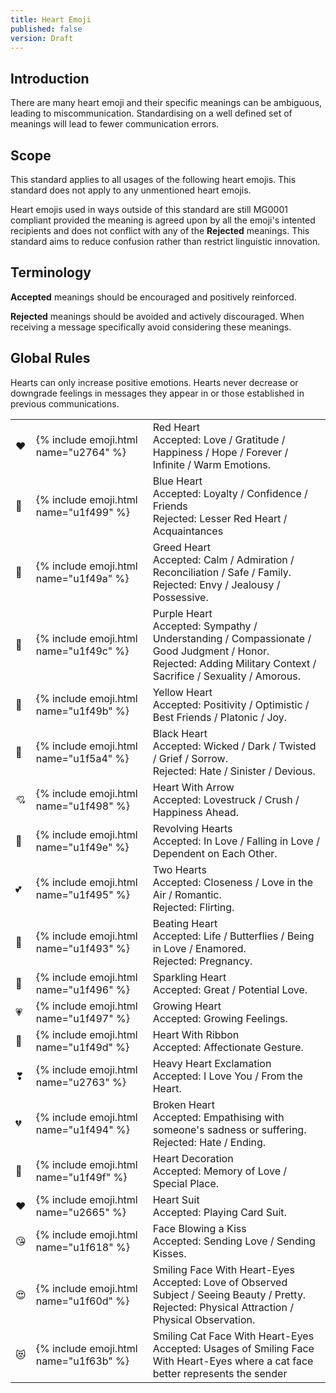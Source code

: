 ```yaml
---
title: Heart Emoji
published: false
version: Draft
---
```


## Introduction

There are many heart emoji and their specific meanings can be ambiguous, leading to miscommunication.
Standardising on a well defined set of meanings will lead to fewer communication errors.

## Scope

This standard applies to all usages of the following heart emojis. This standard does not apply to any unmentioned heart emojis.

Heart emojis used in ways outside of this standard are still MG0001 compliant provided the meaning is agreed upon by all the emoji's intented recipients and does not conflict with any of the **Rejected** meanings. This standard aims to reduce confusion rather than restrict linguistic innovation.

## Terminology

**Accepted** meanings should be encouraged and positively reinforced.


**Rejected** meanings should be avoided and actively discouraged.  When receiving a message specifically avoid considering these meanings.

## Global Rules

Hearts can only increase positive emotions.  Hearts never decrease or downgrade feelings in messages they appear in or those established in previous communications.

<table class="bigtable">
  <tr>
    <td>❤</td>
    <td>{% include emoji.html name="u2764" %}</td>
    <td>
      Red Heart<br>
      Accepted: Love / Gratitude / Happiness / Hope / Forever / Infinite / Warm Emotions.
    </td>
  </tr>
  <tr>
    <td>💙</td>
    <td>{% include emoji.html name="u1f499" %}</td>
    <td>
      Blue Heart<br>
      Accepted: Loyalty / Confidence / Friends<br>Rejected: Lesser Red Heart / Acquaintances
    </td>
  </tr>
  <tr>
    <td>💚</td>
    <td>{% include emoji.html name="u1f49a" %}</td>
    <td>
      Greed Heart<br>
      Accepted: Calm / Admiration / Reconciliation / Safe / Family.<br>Rejected: Envy / Jealousy / Possessive.
    </td>
  </tr>
  <tr>
    <td>💜</td>
    <td>{% include emoji.html name="u1f49c" %}</td>
    <td>
      Purple Heart<br>
      Accepted: Sympathy / Understanding / Compassionate / Good Judgment / Honor.<br>
      Rejected: Adding Military Context / Sacrifice / Sexuality / Amorous.
    </td>
  </tr>
  <tr>
    <td>💛</td>
    <td>{% include emoji.html name="u1f49b" %}</td>
    <td>
      Yellow Heart<br>
      Accepted: Positivity / Optimistic / Best Friends / Platonic / Joy.
    </td>
  </tr>
  <tr>
    <td>🖤</td>
    <td>{% include emoji.html name="u1f5a4" %}</td>
    <td>
      Black Heart<br>
      Accepted: Wicked / Dark / Twisted / Grief / Sorrow.<br>
      Rejected: Hate / Sinister / Devious.
    </td>
  </tr>
  <tr>
    <td>💘</td>
    <td>{% include emoji.html name="u1f498" %}</td>
    <td>
      Heart With Arrow<br>
      Accepted: Lovestruck / Crush / Happiness Ahead.
    </td>
  </tr>
  <tr>
    <td>💞</td>
    <td>{% include emoji.html name="u1f49e" %}</td>
    <td>
      Revolving Hearts<br>
      Accepted: In Love / Falling in Love / Dependent on Each Other.
    </td>
  </tr>
  <tr>
    <td>💕</td>
    <td>{% include emoji.html name="u1f495" %}</td>
    <td>
      Two Hearts<br>
      Accepted: Closeness / Love in the Air / Romantic.<br>
      Rejected: Flirting.
    </td>
  </tr>
  <tr>
    <td>💓</td>
    <td>{% include emoji.html name="u1f493" %}</td>
    <td>
      Beating Heart<br>
      Accepted: Life / Butterflies / Being in Love / Enamored.<br>
      Rejected: Pregnancy.
    </td>
  </tr>
  <tr>
    <td>💖</td>
    <td>{% include emoji.html name="u1f496" %}</td>
    <td>
      Sparkling Heart<br>
      Accepted: Great / Potential Love.
    </td>
  </tr>
  <tr>
    <td>💗</td>
    <td>{% include emoji.html name="u1f497" %}</td>
    <td>
      Growing Heart<br>
      Accepted: Growing Feelings.
    </td>
  </tr>
  <tr>
    <td>💝</td>
    <td>{% include emoji.html name="u1f49d" %}</td>
    <td>
      Heart With Ribbon<br>
      Accepted: Affectionate Gesture.
    </td>
  </tr>
  <tr>
    <td>❣</td>
    <td>{% include emoji.html name="u2763" %}</td>
    <td>
      Heavy Heart Exclamation<br>
      Accepted: I Love You / From the Heart.
    </td>
  </tr>
  <tr>
    <td>💔</td>
    <td>{% include emoji.html name="u1f494" %}</td>
    <td>
      Broken Heart<br>
      Accepted: Empathising with someone's sadness or suffering.<br>
      Rejected: Hate / Ending.
    </td>
  </tr>
  <tr>
    <td>💟</td>
    <td>{% include emoji.html name="u1f49f" %}</td>
    <td>
      Heart Decoration<br>
      Accepted: Memory of Love / Special Place.
    </td>
  </tr>
  <tr>
    <td>♥️</td>
    <td>{% include emoji.html name="u2665" %}</td>
    <td>
      Heart Suit<br>
      Accepted: Playing Card Suit.
    </td>
  </tr>
  <tr>
    <td>😘</td>
    <td>{% include emoji.html name="u1f618" %}</td>
    <td>
      Face Blowing a Kiss<br>
      Accepted: Sending Love / Sending Kisses.
    </td>
  </tr>
  <tr>
    <td>😍</td>
    <td>{% include emoji.html name="u1f60d" %}</td>
    <td>
      Smiling Face With Heart-Eyes<br>
      Accepted: Love of Observed Subject / Seeing Beauty / Pretty.<br>
      Rejected: Physical Attraction / Physical Observation.
    </td>
  </tr>
  <tr>
    <td>😻</td>
    <td>{% include emoji.html name="u1f63b" %}</td>
    <td>
      Smiling Cat Face With Heart-Eyes<br>
      Accepted: Usages of Smiling Face With Heart-Eyes where a cat face better represents the sender
    </td>
  </tr>
</table>
